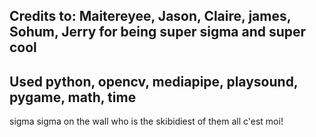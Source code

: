 ## Credits to: Maitereyee, Jason, Claire, james, Sohum, Jerry for being super sigma and super cool

## Used python, opencv, mediapipe, playsound, pygame, math, time

sigma sigma on the wall who is the skibidiest of them all c'est moi!
